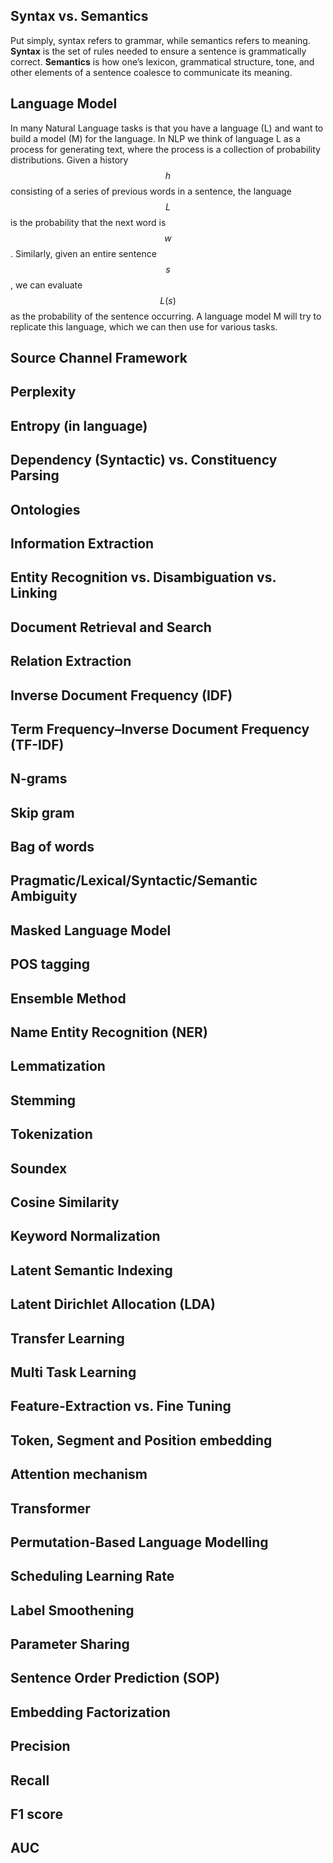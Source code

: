 ## Syntax vs. Semantics

Put simply, syntax refers to grammar, while semantics refers to meaning. **Syntax** is the set of rules needed to ensure a sentence is grammatically correct. **Semantics** is how one’s lexicon, grammatical structure, tone, and other elements of a sentence coalesce to communicate its meaning. 

## Language Model

In many Natural Language tasks is that you have a language (L) and want to build a model (M) for the language. In NLP we think of language L as a process for generating text, where the process is a collection of probability distributions. Given a history $$h$$ consisting of a series of previous words in a sentence, the language $$L$$ is the probability that the next word is $$w$$. Similarly, given an entire sentence $$s$$, we can evaluate $$L(s)$$ as the probability of the sentence occurring. A language model M will try to replicate this language, which we can then use for various tasks. 

## Source Channel Framework



## Perplexity



## Entropy (in language)

## Dependency (Syntactic) vs. Constituency Parsing

## Ontologies

## Information Extraction

## Entity Recognition vs. Disambiguation vs. Linking

## Document Retrieval and Search

## Relation Extraction

## Inverse Document Frequency (IDF)

## Term Frequency–Inverse Document Frequency (TF-IDF)

## N-grams

## Skip gram

## Bag of words

## Pragmatic/Lexical/Syntactic/Semantic Ambiguity

## Masked Language Model

## POS tagging

## Ensemble Method

## Name Entity Recognition (NER)

## Lemmatization

## Stemming

## Tokenization

## Soundex

## Cosine Similarity

## Keyword Normalization

## Latent Semantic Indexing

## Latent Dirichlet Allocation (LDA)

## Transfer Learning

## Multi Task Learning

## Feature-Extraction vs. Fine Tuning

## Token, Segment and Position embedding

## Attention mechanism

## Transformer

## Permutation-Based Language Modelling

## Scheduling Learning Rate

## Label Smoothening

## Parameter Sharing

## Sentence Order Prediction (SOP)

## Embedding Factorization

## Precision

## Recall

## F1 score

## AUC
